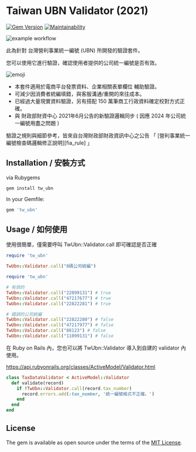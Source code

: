 # Taiwan UBN Validator (2021) 

[![Gem Version](https://badge.fury.io/rb/tw_ubn.svg)](https://badge.fury.io/rb/tw_ubn)
[![Maintainability](https://api.codeclimate.com/v1/badges/2e20efaaac6115c6df87/maintainability)](https://codeclimate.com/github/guanting112/tw_ubn/maintainability)

![example workflow](https://github.com/guanting112/tw_ubn/actions/workflows/main.yml/badge.svg)

此為針對 台灣營利事業統一編號 (UBN) 所開發的驗證套件。

您可以使用它進行驗證，確認使用者提供的公司統一編號是否有效。

![emoji](https://i.imgur.com/cawNbf4.png)

* 本套件適用於電商平台發票資料、企業相關表單欄位 輔助驗證。
* 可減少因消費者統編填錯，與客服溝通/重開的來往成本。
* 已經過大量現實資料驗證，另有搭配 150 萬筆商工行政資料確定校對方式正確。
* 與 財政部財資中心 2021年6月公告的新驗證邏輯同步 ( 因應 2024 年公司統一編號用盡之問題 )

驗證之規則與細節參考，皆來自台灣財政部財政資訊中心之公告 「 [營利事業統一編號檢查碼邏輯修正說明][fia_rule] 」 

## Installation / 安裝方式

via Rubygems

```shell
gem install tw_ubn
```

In your Gemfile:

```ruby
gem 'tw_ubn'
```

## Usage / 如何使用

使用很簡單，僅需要呼叫 TwUbn::Validator.call 即可確認是否正確

```ruby
require 'tw_ubn'

TwUbn::Validator.call("8碼公司統編")
```

```ruby
require 'tw_ubn'

# 有效的
TwUbn::Validator.call("22099131") # true
TwUbn::Validator.call("47217677") # true
TwUbn::Validator.call("22822281") # true

# 錯誤的公司統編
TwUbn::Validator.call("22822280") # false
TwUbn::Validator.call("47217977") # false
TwUbn::Validator.call("88123") # false
TwUbn::Validator.call("11099131") # false
```

在 Ruby on Rails 內，您也可以將 TwUbn::Validator 導入到自建的 validator 內使用。

https://api.rubyonrails.org/classes/ActiveModel/Validator.html

```ruby
class TaxDataValidator < ActiveModel::Validator
  def validate(record)
    if !TwUbn::Validator.call(record.tax_number)
      record.errors.add(:tax_number, '統一編號格式不正確。')
    end
  end
end
```

## License

The gem is available as open source under the terms of the [MIT License](https://opensource.org/licenses/MIT).
